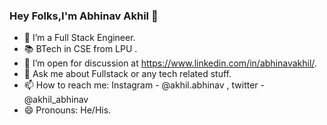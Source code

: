 ### Hey Folks,I'm Abhinav Akhil 👋

- 🔭 I’m a Full Stack Engineer. 
- 📚 BTech in CSE from LPU .  
- 🤔 I’m open for discussion at https://www.linkedin.com/in/abhinavakhil/.
- 💬 Ask me about Fullstack or any tech related stuff.
- 📫 How to reach me: Instagram - @akhil.abhinav , twitter - @akhil_abhinav
- 😄 Pronouns: He/His.

